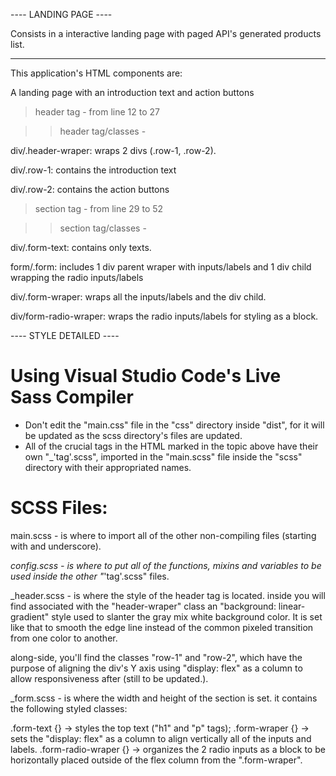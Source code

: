 
---- LANDING PAGE ----

Consists in a interactive landing page with paged API's generated products list.


----------------------


This application's HTML components are:



A landing page with an introduction text and action buttons

> header tag - from line 12 to 27

>> header tag/classes -

div/.header-wraper: wraps 2 divs (.row-1, .row-2).

div/.row-1: contains the introduction text

div/.row-2: contains the action buttons



> section tag - from line 29 to 52

>> section tag/classes -

div/.form-text: contains only texts.

form/.form: includes 1 div parent wraper with inputs/labels and 1 div child wrapping the radio inputs/labels

div/.form-wraper: wraps all the inputs/labels and the div child.

div/form-radio-wraper: wraps the radio inputs/labels for styling as a block.



---- STYLE DETAILED ----


# Using Visual Studio Code's Live Sass Compiler
- Don't edit the "main.css" file in the "css" directory inside "dist", for it will be updated as the scss directory's files are updated.
- All of the crucial tags in the HTML marked in the topic above have their own "_'tag'.scss", imported in the
"main.scss" file inside the "scss" directory with their appropriated names.


# SCSS Files:

main.scss - is where to import all of the other non-compiling files (starting with and underscore).

_config.scss - is where to put all of the functions, mixins and variables to be used inside the other "_'tag'.scss" files.


_header.scss - is where the style of the header tag is located. inside you will find associated with the "header-wraper" class an "background: linear-gradient" style used to slanter the gray mix white background color. It is set like that to smooth the edge line instead of the common pixeled transition from one color to another.

along-side, you'll find the classes "row-1" and "row-2", which have the purpose of aligning the div's Y axis using "display: flex" as a column to allow responsiveness after (still to be updated.).


_form.scss - is where the width and height of the section is set. it contains the following styled classes:

.form-text {} -> styles the top text ("h1" and "p" tags);
.form-wraper {} -> sets the "display: flex" as a column to align vertically all of the inputs and labels.
.form-radio-wraper {} -> organizes the 2 radio inputs as a block to be horizontally placed outside of the flex column from the ".form-wraper".

